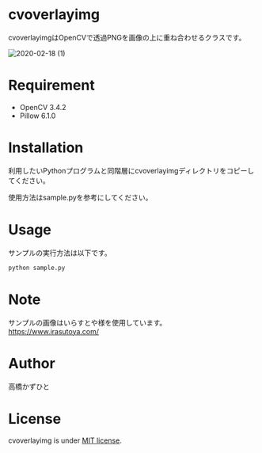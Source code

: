# cvoverlayimg
 cvoverlayimgはOpenCVで透過PNGを画像の上に重ね合わせるクラスです。
 
 ![2020-02-18 (1)](https://user-images.githubusercontent.com/37477845/74670515-b04a1c00-51ec-11ea-90bc-f09e9d1ae96d.png)

# Requirement
 
* OpenCV 3.4.2
* Pillow 6.1.0
 
# Installation
 
利用したいPythonプログラムと同階層にcvoverlayimgディレクトリをコピーしてください。

使用方法はsample.pyを参考にしてください。
 
# Usage
 
サンプルの実行方法は以下です。
 
```bash
python sample.py
```

# Note
サンプルの画像はいらすとや様を使用しています。
https://www.irasutoya.com/

# Author
高橋かずひと
 
# License 
cvoverlayimg is under [MIT license](https://en.wikipedia.org/wiki/MIT_License).

